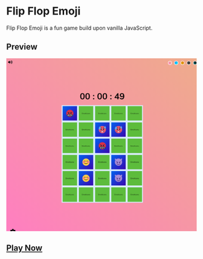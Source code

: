 # **Flip Flop Emoji**

Flip Flop Emoji is a fun game build upon vanilla JavaScript.

## **Preview**

![Preview](./preview.png)

## **[Play Now](https://flip.chattgo.com/)**
